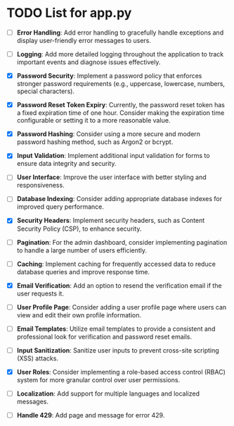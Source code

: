 # TODO List for app.py

- [ ] **Error Handling**: Add error handling to gracefully handle exceptions and display user-friendly error messages to users.

- [ ] **Logging**: Add more detailed logging throughout the application to track important events and diagnose issues effectively.

- [X] **Password Security**: Implement a password policy that enforces stronger password requirements (e.g., uppercase, lowercase, numbers, special characters).

- [X] **Password Reset Token Expiry**: Currently, the password reset token has a fixed expiration time of one hour. Consider making the expiration time configurable or setting it to a more reasonable value.

- [X] **Password Hashing**: Consider using a more secure and modern password hashing method, such as Argon2 or bcrypt.

- [X] **Input Validation**: Implement additional input validation for forms to ensure data integrity and security.

- [ ] **User Interface**: Improve the user interface with better styling and responsiveness.

- [ ] **Database Indexing**: Consider adding appropriate database indexes for improved query performance.

- [X] **Security Headers**: Implement security headers, such as Content Security Policy (CSP), to enhance security.

- [ ] **Pagination**: For the admin dashboard, consider implementing pagination to handle a large number of users efficiently.

- [ ] **Caching**: Implement caching for frequently accessed data to reduce database queries and improve response time.

- [X] **Email Verification**: Add an option to resend the verification email if the user requests it.

- [ ] **User Profile Page**: Consider adding a user profile page where users can view and edit their own profile information.

- [ ] **Email Templates**: Utilize email templates to provide a consistent and professional look for verification and password reset emails.

- [ ] **Input Sanitization**: Sanitize user inputs to prevent cross-site scripting (XSS) attacks.

- [X] **User Roles**: Consider implementing a role-based access control (RBAC) system for more granular control over user permissions.

- [ ] **Localization**: Add support for multiple languages and localized messages.

- [ ] **Handle 429**: Add page and message for error 429.
